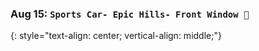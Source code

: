 ### Aug 15:  **`Sports Car- Epic Hills- Front Window 🌟`**
{: style="text-align: center; vertical-align: middle;"}
